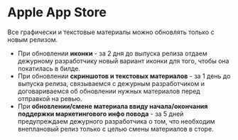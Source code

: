# Apple App Store

Все графически и текстовые материалы можно обновлять только с новым релизом.

* При обновлении **иконки** - за 2 дня до выпуска релиза отдаем дежурному разработчику новый вариант иконки для того, чтобы она покатилась в билде.
* При обновлении **скриншотов и текстовых материалов** - за 1 день до выпуска релиза, связываемся с дежурным разработчиком и договариваемся об обновлении нужных материалов перед отправкой на ревью.
* При **обновлении/смене материала ввиду начала/окончания поддержки маркетингового инфо повода** - за 5 дней предупреждаем дежурного разработчика о том, что необходим внеплановый релиз только с целью смены материалов в сторе.
